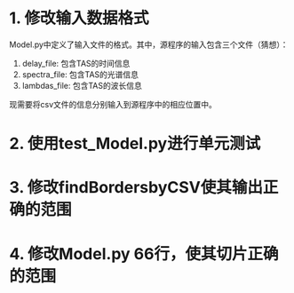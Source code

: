 # 1. 修改输入数据格式

Model.py中定义了输入文件的格式。其中，源程序的输入包含三个文件（猜想）：
1. delay_file: 包含TAS的时间信息
2. spectra_file: 包含TAS的光谱信息
3. lambdas_file: 包含TAS的波长信息

现需要将csv文件的信息分别输入到源程序中的相应位置中。

# 2. 使用test_Model.py进行单元测试 

# 3. 修改findBordersbyCSV使其输出正确的范围
# 4. 修改Model.py 66行，使其切片正确的范围